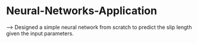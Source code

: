 # Neural-Networks-Application

--> Designed a simple neural network from scratch to predict the slip length given the input parameters.
